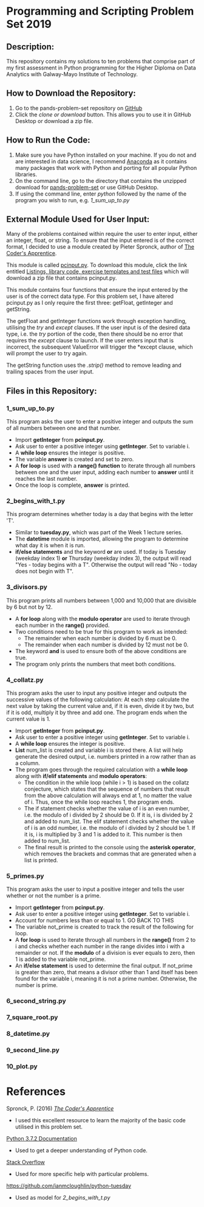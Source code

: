 # Programming and Scripting Problem Set 2019


## Description:
This repository contains my solutions to ten problems that comprise part of my first assessment in Python programming for the Higher Diploma on Data Analytics with Galway-Mayo Institute of Technology. 


## How to Download the Repository:
1. Go to the pands-problem-set repository on [GitHub](https://github.com/jennifer-ryan/pands-problem-set)
2. Click the *clone or download* button. This allows you to use it in GitHub Desktop or download a zip file.


## How to Run the Code:
1. Make sure you have Python installed on your machine. If you do not and are interested in data science, I recommend [Anaconda](https://www.anaconda.com/distribution/) as it contains many packages that work with Python and porting for all popular Python libraries.
2. On the command line, go to the directory that contains the unzipped download for [pands-problem-set](https://github.com/jennifer-ryan/pands-problem-set) or use GitHub Desktop.
3. If using the command line, enter *python* followed by the name of the program you wish to run, e.g. *1_sum_up_to.py*


## External Module Used for User Input:
Many of the problems contained within require the user to enter input, either an integer, float, or string. To ensure that the input entered is of the correct format, I decided to use a module created by Pieter Spronck, author of [The Coder's Apprentice](http://spronck.net/pythonbook/pythonbook.pdf).

This module is called [pcinput.py](http://www.spronck.net/pythonbook/). To download this module, click the link entitled [Listings, library code, exercise templates and test files](http://www.spronck.net/pythonbook/pythonbooklistings.zip) which will download a zip file that contains pcinput.py.

This module contains four functions that ensure the input entered by the user is of the correct data type. For this problem set, I have altered pcinput.py as I only require the first three: getFloat, getInteger and getString. 

The getFloat and getInteger functions work through exception handling, utilising the *try* and *except* clauses. If the user input is of the desired data type, i.e. the *try* portion of the code, then there should be no error that requires the *except* clause to launch. If the user enters input that is incorrect, the subsequent ValueError will trigger the *except clause, which will prompt the user to try again.

The getString function uses the *.strip()* method to remove leading and trailing spaces from the user input.


## Files in this Repository:

### 1_sum_up_to.py
This program asks the user to enter a positive integer and outputs the sum of all numbers between one and that number.
* Import **getInteger** from **pcinput.py**.
* Ask user to enter a positive integer using **getInteger**. Set to variable i.
* A **while loop** ensures the integer is positive.
* The variable **answer** is created and set to zero.
* A **for loop** is used with a **range() function** to iterate through all numbers between one and the user input, adding each number to **answer** until it reaches the last number.
* Once the loop is complete, **answer** is printed.

### 2_begins_with_t.py
This program determines whether today is a day that begins with the letter 'T'.
* Similar to **tuesday.py**, which was part of the Week 1 lecture series. 
* The **datetime** module is imported, allowing the program to determine what day it is when it is run.
* **if/else statements** and the keyword **or** are used. If today is Tuesday (weekday index 1) **or** Thursday (weekday index 3), the output will read "Yes - today begins with a T". Otherwise the output will read "No - today does not begin with T".

### 3_divisors.py
This program prints all numbers between 1,000 and 10,000 that are divisible by 6 but not by 12.
* A **for loop** along with the **modulo operator** are used to iterate through each number in the **range()** provided.
* Two conditions need to be true for this program to work as intended: 
    * The remainder when each number is divided by 6 must be 0.
    * The remainder when each number is divided by 12 must not be 0.
* The keyword **and** is used to ensure both of the above conditions are true.
* The program only prints the numbers that meet both conditions.

### 4_collatz.py
This program asks the user to input any positive integer and outputs the successive values of the following calculation: At each step calculate the next value by taking the current value and, if it is even, divide it by two, but if it is odd, multiply it by three and add one. The program ends when the current value is 1.
* Import **getInteger** from **pcinput.py**.
* Ask user to enter a positive integer using **getInteger**. Set to variable i.
* A **while loop** ensures the integer is positive.
* **List** num_list is created and variable i is stored there. A list will help generate the desired output, i.e. numbers printed in a row rather than as a column.
* The program goes through the required calculation with a **while loop** along with **if/elif statements** and **modulo operators**:
    * The condition in the while loop (while i > 1) is based on the collatz conjecture, which states that the sequence of numbers that result from the above calculation will always end at 1, no matter the value of i. Thus, once the while loop reaches 1, the program ends.
    * The if statement checks whether the value of i is an even number, i.e. the modulo of i divided by 2 should be 0. If it is, i is divided by 2 and added to num_list.
    The elif statement checks whether the value of i is an odd number, i.e. the modulo of i divided by 2 should be 1. If it is, i is multiplied by 3 and 1 is added to it. This number is then added to num_list.
    * The final result is printed to the console using the **asterisk operator**, which removes the brackets and commas that are generated when a list is printed.

### 5_primes.py
This program asks the user to input a positive integer and tells the user whether or not the number is a prime.
* Import **getInteger** from **pcinput.py**.
* Ask user to enter a positive integer using **getInteger**. Set to variable i.
* Account for numbers less than or equal to 1. GO BACK TO THIS
* The variable not_prime is created to track the result of the following for loop.
* A **for loop** is used to iterate through all numbers in the **range()** from 2 to i and checks whether each number in the range divides into i with a remainder or not. If the **modulo** of a division is ever equals to zero, then 1 is added to the variable not_prime.
* An **if/else statement** is used to determine the final output. If not_prime is greater than zero, that means a divisor other than 1 and itself has been found for the variable i, meaning it is not a prime number. Otherwise, the number is prime. 

### 6_second_string.py

### 7_square_root.py

### 8_datetime.py

### 9_second_line.py

### 10_plot.py

# References
Spronck, P. (2016) [*The Coder's Apprentice*](http://spronck.net/pythonbook/pythonbook.pdf)
* I used this excellent resource to learn the majority of the basic code utilised in this problem set.

[Python 3.7.2 Documentation](https://docs.python.org/3/)
* Used to get a deeper understanding of Python code.

[Stack Overflow](https://stackoverflow.com/)
* Used for more specific help with particular problems.

https://github.com/ianmcloughlin/python-tuesday
* Used as model for *2_begins_with_t.py*